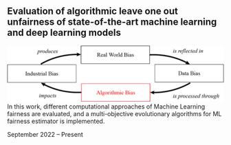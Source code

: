 ## Evaluation of algorithmic leave one out unfairness of state-of-the-art machine learning and deep learning models
![First_figure](./First_figure.png)
In this work, different computational approaches of Machine Learning fairness are evaluated, and a multi-objective evolutionary algorithms for ML fairness estimator is implemented.

September 2022 – Present

